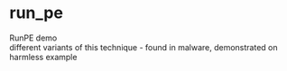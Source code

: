 # run_pe
RunPE demo<br/>
different variants of this technique - found in malware, demonstrated on harmless example<br/>
